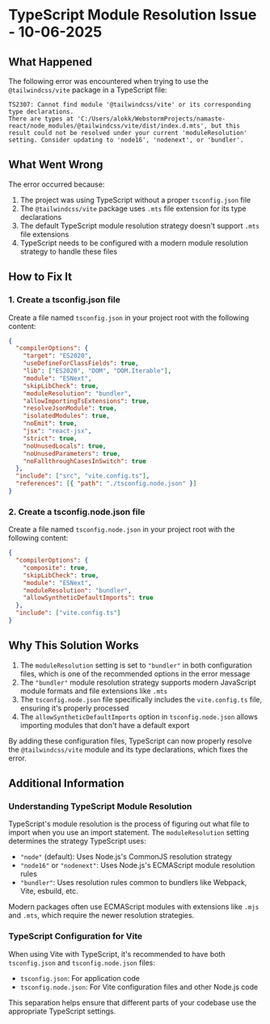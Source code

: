 # TypeScript Module Resolution Issue - 10-06-2025

## What Happened

The following error was encountered when trying to use the `@tailwindcss/vite` package in a TypeScript file:

```
TS2307: Cannot find module '@tailwindcss/vite' or its corresponding type declarations.
There are types at 'C:/Users/alokk/WebstormProjects/namaste-react/node_modules/@tailwindcss/vite/dist/index.d.mts', but this result could not be resolved under your current 'moduleResolution' setting. Consider updating to 'node16', 'nodenext', or 'bundler'.
```

## What Went Wrong

The error occurred because:

1. The project was using TypeScript without a proper `tsconfig.json` file
2. The `@tailwindcss/vite` package uses `.mts` file extension for its type declarations
3. The default TypeScript module resolution strategy doesn't support `.mts` file extensions
4. TypeScript needs to be configured with a modern module resolution strategy to handle these files

## How to Fix It

### 1. Create a tsconfig.json file

Create a file named `tsconfig.json` in your project root with the following content:

```json
{
  "compilerOptions": {
    "target": "ES2020",
    "useDefineForClassFields": true,
    "lib": ["ES2020", "DOM", "DOM.Iterable"],
    "module": "ESNext",
    "skipLibCheck": true,
    "moduleResolution": "bundler",
    "allowImportingTsExtensions": true,
    "resolveJsonModule": true,
    "isolatedModules": true,
    "noEmit": true,
    "jsx": "react-jsx",
    "strict": true,
    "noUnusedLocals": true,
    "noUnusedParameters": true,
    "noFallthroughCasesInSwitch": true
  },
  "include": ["src", "vite.config.ts"],
  "references": [{ "path": "./tsconfig.node.json" }]
}
```

### 2. Create a tsconfig.node.json file

Create a file named `tsconfig.node.json` in your project root with the following content:

```json
{
  "compilerOptions": {
    "composite": true,
    "skipLibCheck": true,
    "module": "ESNext",
    "moduleResolution": "bundler",
    "allowSyntheticDefaultImports": true
  },
  "include": ["vite.config.ts"]
}
```

## Why This Solution Works

1. The `moduleResolution` setting is set to `"bundler"` in both configuration files, which is one of the recommended options in the error message
2. The `"bundler"` module resolution strategy supports modern JavaScript module formats and file extensions like `.mts`
3. The `tsconfig.node.json` file specifically includes the `vite.config.ts` file, ensuring it's properly processed
4. The `allowSyntheticDefaultImports` option in `tsconfig.node.json` allows importing modules that don't have a default export

By adding these configuration files, TypeScript can now properly resolve the `@tailwindcss/vite` module and its type declarations, which fixes the error.

## Additional Information

### Understanding TypeScript Module Resolution

TypeScript's module resolution is the process of figuring out what file to import when you use an import statement. The `moduleResolution` setting determines the strategy TypeScript uses:

- `"node"` (default): Uses Node.js's CommonJS resolution strategy
- `"node16"` or `"nodenext"`: Uses Node.js's ECMAScript module resolution rules
- `"bundler"`: Uses resolution rules common to bundlers like Webpack, Vite, esbuild, etc.

Modern packages often use ECMAScript modules with extensions like `.mjs` and `.mts`, which require the newer resolution strategies.

### TypeScript Configuration for Vite

When using Vite with TypeScript, it's recommended to have both `tsconfig.json` and `tsconfig.node.json` files:

- `tsconfig.json`: For application code
- `tsconfig.node.json`: For Vite configuration files and other Node.js code

This separation helps ensure that different parts of your codebase use the appropriate TypeScript settings.